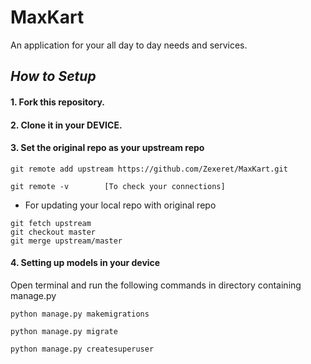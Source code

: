 # MaxKart
An application for your all day to day needs and services.  



## _How to Setup_

#### 1. Fork this repository.
#### 2. Clone it in your DEVICE.
#### 3.  Set the original repo as your upstream repo
      
```
git remote add upstream https://github.com/Zexeret/MaxKart.git

git remote -v        [To check your connections]
```

   - For updating your local repo with original repo
 ```
git fetch upstream
git checkout master
git merge upstream/master
```

#### 4. Setting up models in your device

Open terminal and run the following commands in directory containing manage.py

```
python manage.py makemigrations

python manage.py migrate

python manage.py createsuperuser
```
         




